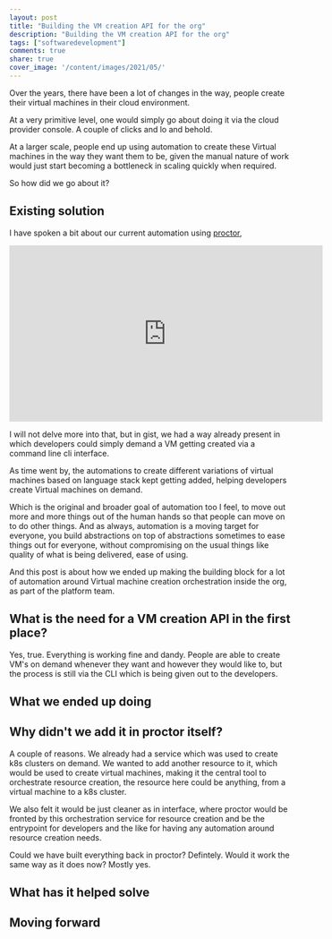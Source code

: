 ```yaml
---
layout: post
title: "Building the VM creation API for the org"
description: "Building the VM creation API for the org"
tags: ["softwaredevelopment"]
comments: true
share: true
cover_image: '/content/images/2021/05/'
---
```


Over the years, there have been a lot of changes in the way, people create their virtual machines in their cloud environment. 

At a very primitive level, one would simply go about doing it via the cloud provider console. A couple of clicks and lo and behold. 

At a larger scale, people end up using automation to create these Virtual machines in the way they want them to be, given the manual nature of work would just start becoming a bottleneck in scaling quickly when required.  

So how did we go about it?

## Existing solution

I have spoken a bit about our current automation using [proctor](https://github.com/gojek/proctor), 

<iframe width="560" height="315" src="https://www.youtube.com/embed/mE1JZKMhnNs" frameborder="0" allow="accelerometer; autoplay; clipboard-write; encrypted-media; gyroscope; picture-in-picture" allowfullscreen></iframe>

I will not delve more into that, but in gist, we had a way already present in which developers could simply demand a VM getting created via a command line cli interface.

As time went by, the automations to create different variations of virtual machines based on language stack kept getting added, helping developers create Virtual machines on demand. 

Which is the original and broader goal of automation too I feel, to move out more and more things out of the human hands so that people can move on to do other things. And as always, automation is a moving target for everyone, you build abstractions on top of abstractions sometimes to ease things out for everyone, without compromising on the usual things like quality of what is being delivered, ease of using. 

And this post is about how we ended up making the building block for a lot of automation around Virtual machine creation orchestration inside the org, as part of the platform team.

## What is the need for a VM creation API in the first place?

Yes, true. Everything is working fine and dandy. People are able to create VM's on demand whenever they want and however they would like to, but the process is still via the CLI which is being given out to the developers. 

## What we ended up doing



## Why didn't we add it in proctor itself?

A couple of reasons. We already had a service which was used to create k8s clusters on demand. We wanted to add another resource to it, which would be used to create virtual machines, making it the central tool to orchestrate resource creation, the resource here could be anything, from a virtual machine to a k8s cluster. 

We also felt it would be just cleaner as in interface, where proctor would be fronted by this orchestration service for resource creation and be the entrypoint for developers and the like for having any automation around resource creation needs. 

Could we have built everything back in proctor? Defintely. Would it work the same way as it does now? Mostly yes. 

## What has it helped solve

## Moving forward

